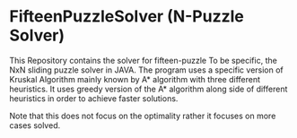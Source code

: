 # FifteenPuzzleSolver (N-Puzzle Solver)
This Repository contains the solver for fifteen-puzzle To be specific, the NxN sliding puzzle solver in JAVA. The program uses a specific version of Kruskal Algorithm  mainly known by A* algorithm with three different heuristics. It uses greedy version of the A* algorithm along side of different heuristics in order to achieve faster solutions. 

Note that this does not focus on the optimality rather it focuses on more cases solved.

